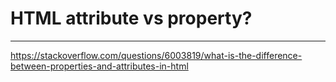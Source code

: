 # HTML attribute vs property?

---

https://stackoverflow.com/questions/6003819/what-is-the-difference-between-properties-and-attributes-in-html

